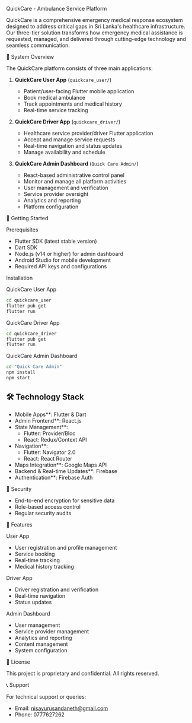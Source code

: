 QuickCare - Ambulance Service Platform

QuickCare is a comprehensive emergency medical response ecosystem designed to address critical gaps in Sri Lanka's healthcare infrastructure. Our three-tier solution transforms how emergency medical assistance is requested, managed, and delivered through cutting-edge technology and seamless communication.


🏥 System Overview

The QuickCare platform consists of three main applications:

1. **QuickCare User App** (`quickcare_user/`)
   - Patient/user-facing Flutter mobile application
   - Book medical ambulance
   - Track appointments and medical history
   - Real-time service tracking

2. **QuickCare Driver App** (`quickcare_driver/`)
   - Healthcare service provider/driver Flutter application
   - Accept and manage service requests
   - Real-time navigation and status updates
   - Manage availability and schedule

3. **QuickCare Admin Dashboard** (`Quick Care Admin/`)
   - React-based administrative control panel
   - Monitor and manage all platform activities
   - User management and verification
   - Service provider oversight
   - Analytics and reporting
   - Platform configuration

🚀 Getting Started

Prerequisites
- Flutter SDK (latest stable version)
- Dart SDK
- Node.js (v14 or higher) for admin dashboard
- Android Studio for mobile development
- Required API keys and configurations

Installation

QuickCare User App
```bash
cd quickcare_user
flutter pub get
flutter run
```

 QuickCare Driver App
```bash
cd quickcare_driver
flutter pub get
flutter run
```

 QuickCare Admin Dashboard
```bash
cd "Quick Care Admin"
npm install
npm start
```

## 🛠 Technology Stack

- Mobile Apps**: Flutter & Dart
- Admin Frontend**: React.js
- State Management**: 
  - Flutter: Provider/Bloc
  - React: Redux/Context API
- Navigation**: 
  - Flutter: Navigator 2.0
  - React: React Router
- Maps Integration**: Google Maps API
- Backend & Real-time Updates**: Firebase
- Authentication**: Firebase Auth

🔐 Security

- End-to-end encryption for sensitive data
- Role-based access control
- Regular security audits


📱 Features

User App
- User registration and profile management
- Service booking
- Real-time tracking
- Medical history tracking

Driver App
- Driver registration and verification
- Real-time navigation
- Status updates


Admin Dashboard
- User management
- Service provider management
- Analytics and reporting
- Content management
- System configuration




📄 License

This project is proprietary and confidential. All rights reserved.

📞 Support

For technical support or queries:
- Email: nisayurusandaneth@gmail.com
- Phone: 0777627262

